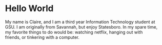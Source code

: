 # Hello World
My name is Claire, and I am a third year Information Technology student at GSU. I am originally from Savannah, but enjoy Statesboro. In my spare time, my favorite things to do would be: watching netflix, hanging out with friends, or tinkering with a computer.


